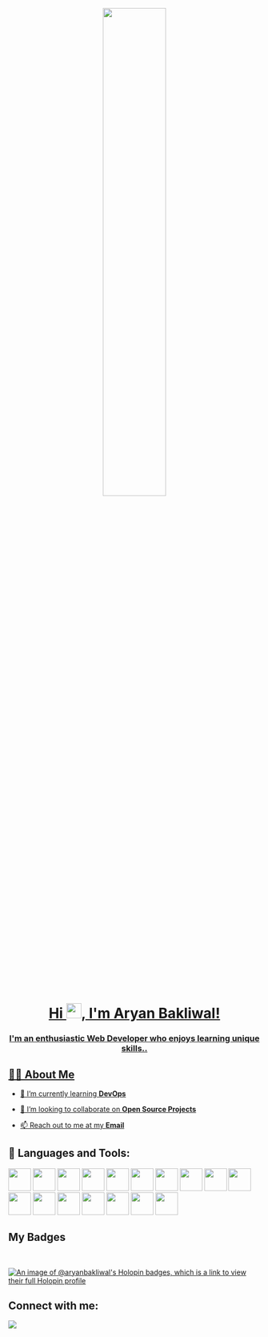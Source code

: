 <a href="#"><p align = "center"><img align = "middle" width="50%" height="auto" src="https://steamuserimages-a.akamaihd.net/ugc/910156967348138382/E4A8A3FAA9388A67BD3DC2CCD77216B21280A7A1/?imw=5000&imh=5000&ima=fit&impolicy=Letterbox&imcolor=%23000000&letterbox=false"></p>

<h1 align="center">Hi <img src="https://raw.githubusercontent.com/MartinHeinz/MartinHeinz/master/wave.gif" height="30px"></img>, I'm Aryan Bakliwal!</h1>
<h3 align="center">I'm an enthusiastic Web Developer who enjoys learning unique skills..</h3>

 ## 🙋‍♂️ About Me


- 🌱 I’m currently learning **DevOps**
 
<!-- - 🔥 I'm also enhancing myself in the field of **AR/VR Game Development** -->

- 👯 I’m looking to collaborate on **Open Source Projects** 

- 📫 Reach out to me at my **[Email](aryanbakliwal12345@gmail.com)**
 

## 🚀 Languages and Tools:

<p align="left"> 
   <img src="https://img.icons8.com/color/96/000000/c-programming.png" width=45 height=45></img>
   <img src="https://img.icons8.com/color/96/000000/c-plus-plus-logo.png" width=45 height=45></img>
   <img src="https://img.icons8.com/color/48/000000/java-coffee-cup-logo--v1.png" width=45 height=45/>
   <img src="https://img.icons8.com/color/48/000000/arduino.png" width=45 height=45/>
   <img src="https://img.icons8.com/color/96/000000/javascript.png" width=45 height=45></img>
   <img src="https://img.icons8.com/plasticine/100/000000/react.png" width=45 height=45></img>
   <img src="https://img.icons8.com/color/96/000000/nodejs.png" width=45 height=45></img>
   <img src="https://img.icons8.com/color/48/python--v1.png" width=45 height=45/>
   <img src="https://camo.githubusercontent.com/6686b9ef0e21e13c9e7c846340303765c0f36e40a0490bcad453ea9d0d433ea0/68747470733a2f2f7777772e6d656d656e746f746563682e696e2f6173736574732f696d616765732f69636f6e732f657870726573732e706e67" width=45 height=45></img>
   <img src="https://img.icons8.com/color/96/000000/mysql-logo.png" width=45 height=45></img>
   <img src="https://img.icons8.com/offices/30/000000/php-logo.png" width=45 height=45/>
   <img src="https://img.icons8.com/color/96/000000/git.png" width=45 height=45></img>
   <img src="https://img.icons8.com/color/96/000000/latex.png" width=45 height=45></img>
   <img src="https://img.icons8.com/color/96/000000/ubuntu--v1.png" width=45 height=45></img>
   <img src="https://img.icons8.com/color/96/000000/markdown.png" width=45 height=45></img>
   <img src="https://img.icons8.com/color/48/000000/figma--v1.png" width=45 height=45></img>
   <img src="https://img.icons8.com/color/48/000000/blender-3d.png" width=45 height=45/>
   
 
   
   
</p>

## My Badges

<br>

[![An image of @aryanbakliwal's Holopin badges, which is a link to view their full Holopin profile](https://holopin.me/aryanbakliwal)](https://holopin.io/@aryanbakliwal)
 
 <!--
## 📊 My Github Stats
 
<p align="center">
    <a href="https://github.com/AryanBakliwal/github-readme-streak-stats">
        <img title="🔥 Get streak stats for your profile at git.io/streak-stats" alt="my streak" src="https://github-readme-streak-stats.herokuapp.com/?user=AryanBakliwal&theme=black-ice&hide_border=true&stroke=0000&background=060A0CD0"/>
    </a>
</p>
 
<div align="center">


  <br/>
    <a href="https://github.com/AryanBakliwal/github-readme-stats"><img alt="My Github Stats" src="https://github-readme-stats.vercel.app/api?username=AryanBakliwal&show_icons=true&count_private=true&theme=react&hide_border=true&bg_color=0D1117" /></a>
  <a href="https://github.com/AryanBakliwal/github-readme-stats"><img alt="My Top Languages" src="https://github-readme-stats.vercel.app/api/top-langs/?username=AryanBakliwal&langs_count=8&count_private=true&layout=compact&theme=react&hide_border=true&bg_color=0D1117" /></a>
  <br/>
  -->
<!--   <b>Note:</b> Top languages is only a metric of the languages my public code consists of and doesn't reflect experience or skill level. -->



## Connect with me:
<p align="left">

<a href = "www.linkedin.com/in/aryan-bakliwal-a6189123b/"><img src="https://img.icons8.com/fluent/48/000000/linkedin.png"/></a>


<!--
</p>
## ❤ Views and Followers
<a href="https://github.com/AryanBakliwal?tab=followers"><img src="https://img.shields.io/github/followers/AryanBakliwal?label=Followers&style=social" alt="GitHub Badge"></a>   ![Profile views](https://gpvc.arturio.dev/AryanBakliwal)
-->
